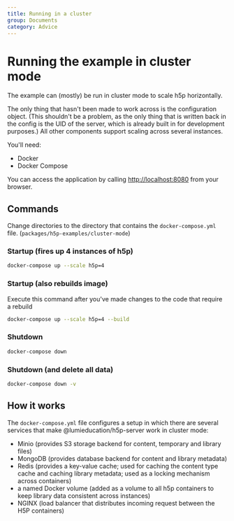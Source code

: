 ```yaml
---
title: Running in a cluster
group: Documents
category: Advice
---
```

# Running the example in cluster mode

The example can (mostly) be run in cluster mode to scale h5p horizontally.

The only thing that hasn't been made to work across is the configuration object.
(This shouldn't be a problem, as the only thing that is written back in the
config is the UID of the server, which is already built in for development
purposes.) All other components support scaling across several instances.

You'll need:

* Docker
* Docker Compose

You can access the application by calling
[http://localhost:8080](http://localhost:8080) from your browser.

## Commands

Change directories to the directory that contains the `docker-compose.yml` file.
(`packages/h5p-examples/cluster-mode`)

### Startup (fires up 4 instances of h5p)

```bash
docker-compose up --scale h5p=4
```

### Startup (also rebuilds image)

Execute this command after you've made changes to the code that require a
rebuild

```bash
docker-compose up --scale h5p=4 --build
```

### Shutdown

```bash
docker-compose down
```

### Shutdown (and delete all data)

```bash
docker-compose down -v
```

## How it works

The `docker-compose.yml` file configures a setup in which there are several
services that make @lumieducation/h5p-server work in cluster mode:

- Minio (provides S3 storage backend for content, temporary and library files)
- MongoDB (provides database backend for content and library metadata)
- Redis (provides a key-value cache; used for caching the content type cache and
  caching library metadata; used as a locking mechanism across containers)
- a named Docker volume (added as a volume to all h5p containers to keep library
  data consistent across instances)
- NGINX (load balancer that distributes incoming request between the H5P
  containers)
